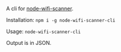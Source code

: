 A cli for [node-wifi-scanner](https://www.npmjs.com/package/node-wifi-scanner).

Installation: `npm i -g node-wifi-scanner-cli`

Usage: `node-wifi-scanner-cli`

Output is in JSON.
